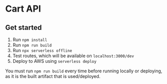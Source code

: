 # Cart API

## Get started

1. Run `npm install`
2. Run `npm run build`
3. Run `npx serverless offline`
4. Test routes, which will be available on `localhost:3000/dev`
5. Deploy to AWS using `serverless deploy`

You must run `npm run build` every time before running locally or deploying, as it is the built artifact that is used/deployed.
